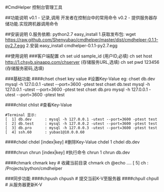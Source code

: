 #CmdHelper
控制台管理工具

##功能说明
v0.1 - 记录,调用 开发者在控制台中的常用命令
v0.2 - 提供服务器存储功能.实现跨机器调用命令

##安装说明
    0.服务依赖: python2.7 easy_install
    1.获取发布包: wget https://raw.github.com/Shenyubao/cmdhelper/master/dist/cmdhelper-0.1.1-py2.7.egg
    2.安装:easy_install cmdhelper-0.1.1-py2.7.egg
  
##使用说明
###客户端配置
    ch set uid sample_id     (用户ID,必填)
    ch set host http://1.chsyb.sinaapp.com/chserver (存储服务URL,选填)
    ch set pwd 123456    (存储服务密码,选填)

###基础功能
####chset 
    chset key value  #设置Key-Value
    eg:
    chset db.dev mysql -h 127.0.0.1 -utest --port=3600 -ptest test
    chset db.test mysql -h 127.0.0.1 -utest --port=3600 -ptest test
    chset db.pro mysql -h 127.0.0.1 -utest --port=3600 -ptest test
    
####chlist 
    chlist   #查看Key-Value
    
    #Terminal 显示:
    [  1] db.dev      : mysql -h 127.0.0.1 -utest --port=3600 -ptest test
    [  2] db.test     : mysql -h 127.0.0.2 -utest --port=3600 -ptest test
    [  3] db.pro      : mysql -h 127.0.0.3 -utest --port=3600 -ptest test
    [  4] ssh.60      : yubao1@10.0.0.60
    
####chdel
    chdel [index|key]  #删除Key-Value
    chdel 1
    chdel db.dev

####chrun
    chrun [index|key]  #执行命令
    chrun 1
    chrun db.dev  
    
####chmark
    chmark key   # 收藏当前目录
    chmark ch
    @echo
    ....
    [  5] ch          : /Projects/python/cmdhelper
  
###同步功能
####chpush
    chpush   # 提交当前K-V至服务器
####chpull
    chpull   # 从服务器更新K-V
  
  
